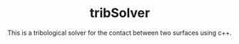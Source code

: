 <center> <h1>tribSolver</h1> </center>
<p> This is a tribological solver for the contact between two surfaces using c++.</p>